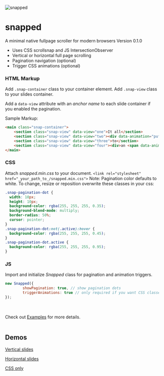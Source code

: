 ![snapped](https://user-images.githubusercontent.com/28933274/189217580-b2c8b2bf-6b7a-4ed3-a143-0538d0e8915d.png)

# snapped
A minimal native fullpage scroller for modern browsers
Version 0.1.0

- Uses CSS scrollsnap and JS IntersectionObserver
- Vertical or horizontal full page scrolling
- Pagination navigation (optional)
- Trigger CSS animations (optional)


### HTML Markup

Add `.snap-container` class to your container element. 
Add `.snap-view` class to your slides container.

Add a `data-view` attribute with an *anchor name* to each slide container if you enabled the pagination. 

Sample Markup:
```html
<main class="snap-container">
    <section class="snap-view" data-view="one">It all</section>
    <section class="snap-view" data-view="two"><div data-animation="puffIn">comes</div></section>
    <section class="snap-view" data-view="three">to</section>
    <section class="snap-view" data-view="four"><div>an <span data-animation="spin">e</span>nd</div></section>
</main>
```

### CSS
Attach *snapped.min.css* to your document. 
`<link rel="stylesheet" href="_your_path_to_/snapped.min.css">`
Note: Pagination color defaults to white. To change, resize or reposition overwrite these classes in your css:
```css
.snap-pagination-dot {
  width: 10px;
  height: 10px;
  background-color: rgba(255, 255, 255, 0.35);
  background-blend-mode: multiply;
  border-radius: 50%;
  cursor: pointer;
}
.snap-pagination-dot:not(.active):hover {
  background-color: rgba(255, 255, 255, 0.45);
}
.snap-pagination-dot.active {
  background-color: rgba(255, 255, 255, 0.95);
}
```


### JS
Import and initialize *Snapped* class for pagination and animation triggers.

```js
new Snapped({
        showPagination: true, // show pagination dots
        triggerAnimations: true // only required if you want CSS classes automatically applied to visible slide child elements
});
```  
<br><br>
Check out [Examples](examples) for more details.
<br><br>
## Demos
[Vertical slides](https://binctw.github.io/snapped/examples/index.html)

[Horizontal slides](https://binctw.github.io/snapped/examples/index-horizontal.html)

[CSS only](https://binctw.github.io/snapped/examples/index-css-only.html)



